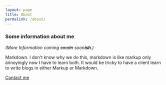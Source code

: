 ```yaml
---
layout: page
title: About
permalink: /about/
---
```


### Some information about me

*(More Information coming ~~soudn~~ soon**ish**.)*

Markdown.
I don't know why we do this, markdown is like markup only annoyingly now I have to learn both.  It would be tricky to have a client learn to write blogs in either Markup or Markdown.

[Contact me](/contact)
